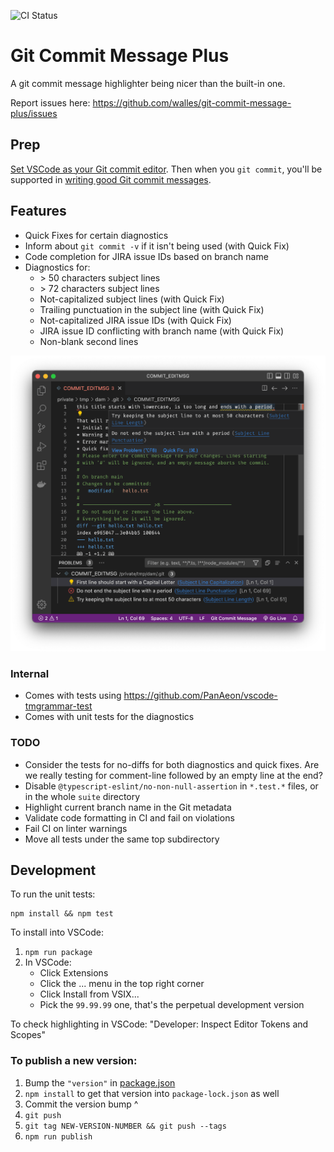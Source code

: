 ![CI Status](https://github.com/walles/git-commit-message-plus/actions/workflows/ci.yml/badge.svg?branch=main)

# Git Commit Message Plus

A git commit message highlighter being nicer than the built-in one.

Report issues here: <https://github.com/walles/git-commit-message-plus/issues>

## Prep

[Set VSCode as your Git commit
editor](https://code.visualstudio.com/docs/sourcecontrol/overview#_vs-code-as-git-editor).
Then when you `git commit`, you'll be supported in [writing good Git commit
messages](https://cbea.ms/git-commit).

## Features

- Quick Fixes for certain diagnostics
- Inform about `git commit -v` if it isn't being used (with Quick Fix)
- Code completion for JIRA issue IDs based on branch name
- Diagnostics for:
  - \> 50 characters subject lines
  - \> 72 characters subject lines
  - Not-capitalized subject lines (with Quick Fix)
  - Trailing punctuation in the subject line (with Quick Fix)
  - Not-capitalized JIRA issue IDs (with Quick Fix)
  - JIRA issue ID conflicting with branch name (with Quick Fix)
  - Non-blank second lines

<!-- FIXME: Add an animated demo here! -->

![Highlighted Git commit message](images/screenshot.png)

### Internal

- Comes with tests using <https://github.com/PanAeon/vscode-tmgrammar-test>
- Comes with unit tests for the diagnostics

### TODO

- Consider the tests for no-diffs for both diagnostics and quick fixes. Are we
  really testing for comment-line followed by an empty line at the end?
- Disable `@typescript-eslint/no-non-null-assertion` in `*.test.*` files, or in
  the whole `suite` directory
- Highlight current branch name in the Git metadata
- Validate code formatting in CI and fail on violations
- Fail CI on linter warnings
- Move all tests under the same top subdirectory

## Development

To run the unit tests:

```
npm install && npm test
```

To install into VSCode:

1. `npm run package`
1. In VSCode:
   - Click Extensions
   - Click the ... menu in the top right corner
   - Click Install from VSIX...
   - Pick the `99.99.99` one, that's the perpetual development version

To check highlighting in VSCode: "Developer: Inspect Editor Tokens and Scopes"

### To publish a new version:

1. Bump the `"version"` in [package.json](package.json)
1. `npm install` to get that version into `package-lock.json` as well
1. Commit the version bump ^
1. `git push`
1. `git tag NEW-VERSION-NUMBER && git push --tags`
1. `npm run publish`
